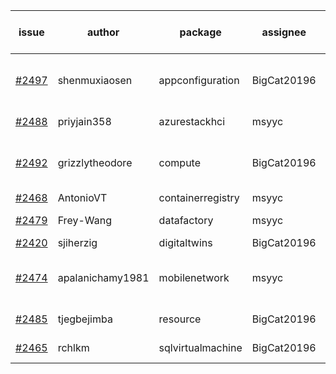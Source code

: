 | issue | author | package | assignee | bot advice | created date of issue | target release date | date from target |
| ------ | ------ | ------ | ------ | ------ | ------ | ------ | :-----: |
| [#2497](https://github.com/Azure/sdk-release-request/issues/2497) | shenmuxiaosen | appconfiguration | BigCat20196 | new issue ! <br> release date < 2 ! <br> | 02-25 | 03-01 | 0 |
| [#2488](https://github.com/Azure/sdk-release-request/issues/2488) | priyjain358 | azurestackhci | msyyc | new issue ! <br> | 02-25 | 03-14 |   |
| [#2492](https://github.com/Azure/sdk-release-request/issues/2492) | grizzlytheodore | compute | BigCat20196 | new issue ! <br> release date < 2 ! <br> | 02-25 | 03-01 | 0 |
| [#2468](https://github.com/Azure/sdk-release-request/issues/2468) | AntonioVT | containerregistry | msyyc |   | 02-18 | 03-07 |   |
| [#2479](https://github.com/Azure/sdk-release-request/issues/2479) | Frey-Wang | datafactory | msyyc |   release date < 2 ! <br> | 02-22 | 03-01 | 0 |
| [#2420](https://github.com/Azure/sdk-release-request/issues/2420) | sjiherzig | digitaltwins | BigCat20196 |   | 02-07 | 02-15 |   |
| [#2474](https://github.com/Azure/sdk-release-request/issues/2474) | apalanichamy1981 | mobilenetwork | msyyc | new comment.  <br> release date < 2 ! <br> | 02-19 | 02-28 | 0 |
| [#2485](https://github.com/Azure/sdk-release-request/issues/2485) | tjegbejimba | resource | BigCat20196 |   release date < 2 ! <br> | 02-24 | 03-01 | 0 |
| [#2465](https://github.com/Azure/sdk-release-request/issues/2465) | rchlkm | sqlvirtualmachine | BigCat20196 |   release date < 2 ! <br> | 02-18 | 02-28 | 0 |
